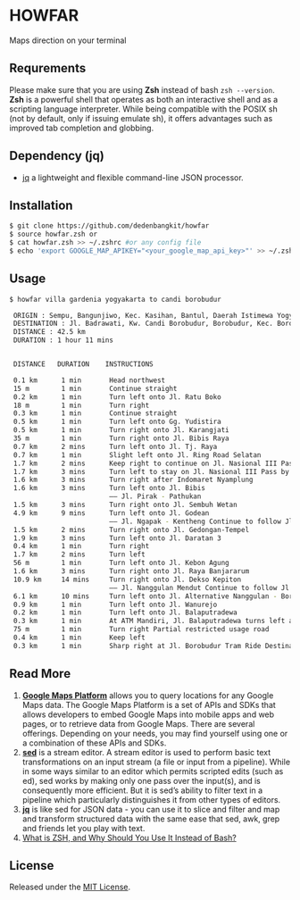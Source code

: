 # HOWFAR
Maps direction on your terminal

## Requrements
Please make sure that you are using **Zsh** instead of bash `zsh --version`. **Zsh** is a powerful shell that operates as both an interactive shell and as a scripting language interpreter. While being compatible with the POSIX sh (not by default, only if issuing emulate sh), it offers advantages such as improved tab completion and globbing.

## Dependency (jq)
- [jq](https://github.com/stedolan/jq) a lightweight and flexible command-line JSON processor.

## Installation

```zsh
$ git clone https://github.com/dedenbangkit/howfar
$ source howfar.zsh or
$ cat howfar.zsh >> ~/.zshrc #or any config file
$ echo 'export GOOGLE_MAP_APIKEY="<your_google_map_api_key>"' >> ~/.zshrc #or any environment config file
```

## Usage
```zsh
$ howfar villa gardenia yogyakarta to candi borobudur

 ORIGIN : Sempu, Bangunjiwo, Kec. Kasihan, Bantul, Daerah Istimewa Yogyakarta 55184, Indonesia
 DESTINATION : Jl. Badrawati, Kw. Candi Borobudur, Borobudur, Kec. Borobudur, Magelang, Jawa Tengah, Indonesia
 DISTANCE : 42.5 km
 DURATION : 1 hour 11 mins


 DISTANCE   DURATION    INSTRUCTIONS

 0.1 km      1 min       Head northwest
 15 m        1 min       Continue straight
 0.2 km      1 min       Turn left onto Jl. Ratu Boko
 18 m        1 min       Turn right
 0.3 km      1 min       Continue straight
 0.5 km      1 min       Turn left onto Gg. Yudistira
 0.5 km      1 min       Turn right onto Jl. Karangjati
 35 m        1 min       Turn right onto Jl. Bibis Raya
 0.7 km      2 mins      Turn left onto Jl. Tj. Raya
 0.7 km      1 min       Slight left onto Jl. Ring Road Selatan
 1.7 km      2 mins      Keep right to continue on Jl. Nasional III Pass by BPS Special Region of Yogyakarta
 1.7 km      3 mins      Turn left to stay on Jl. Nasional III Pass by Honda Daya Motor Gamping
 1.6 km      3 mins      Turn right after Indomaret Nyamplung
 1.6 km      3 mins      Turn left onto Jl. Bibis
                         –– Jl. Pirak - Pathukan
 1.5 km      3 mins      Turn right onto Jl. Sembuh Wetan
 4.9 km      9 mins      Turn left onto Jl. Godean
                         –– Jl. Ngapak - Kentheng Continue to follow Jl. Ngapak - Kentheng Pass by Agen Wahana Express Sidoluhur Godean
 1.5 km      2 mins      Turn right onto Jl. Gedongan-Tempel
 1.9 km      3 mins      Turn left onto Jl. Daratan 3
 0.4 km      1 min       Turn right
 1.7 km      2 mins      Turn left
 56 m        1 min       Turn left onto Jl. Kebon Agung
 1.6 km      3 mins      Turn right onto Jl. Raya Banjararum
 10.9 km     14 mins     Turn right onto Jl. Dekso Kepiton
                         –– Jl. Nanggulan Mendut Continue to follow Jl. Nanggulan Mendut
 6.1 km      10 mins     Turn left onto Jl. Alternative Nanggulan - Borobudur
 0.9 km      1 min       Turn left onto Jl. Wanurejo
 0.2 km      1 min       Turn left onto Jl. Balaputradewa
 0.3 km      1 min       At ATM Mandiri, Jl. Balaputradewa turns left and becomes Jl. Badrawati
 75 m        1 min       Turn right Partial restricted usage road
 0.4 km      1 min       Keep left
 0.3 km      1 min       Sharp right at Jl. Borobudur Tram Ride Destination will be on the left

```

## Read More

1. [**Google Maps Platform**](https://developers.google.com/maps/gmp-get-started) allows you to query locations for any Google Maps data. The Google Maps Platform is a set of APIs and SDKs that allows developers to embed Google Maps into mobile apps and web pages, or to retrieve data from Google Maps. There are several offerings. Depending on your needs, you may find yourself using one or a combination of these APIs and SDKs.
2. [**sed**](https://www.gnu.org/software/sed/manual/sed.html) is a stream editor. A stream editor is used to perform basic text transformations on an input stream (a file or input from a pipeline). While in some ways similar to an editor which permits scripted edits (such as ed), sed works by making only one pass over the input(s), and is consequently more efficient. But it is sed’s ability to filter text in a pipeline which particularly distinguishes it from other types of editors.
3. [**jq**](https://stedolan.github.io/jq/) is like sed for JSON data - you can use it to slice and filter and map and transform structured data with the same ease that sed, awk, grep and friends let you play with text.
4. [What is ZSH, and Why Should You Use It Instead of Bash?](https://www.howtogeek.com/362409/what-is-zsh-and-why-should-you-use-it-instead-of-bash/#:~:text=ZSH%2C%20also%20called%20the%20Z,switching%20over%20is%20a%20breeze.)

## License

Released under the [MIT License](https://opensource.org/licenses/MIT).
